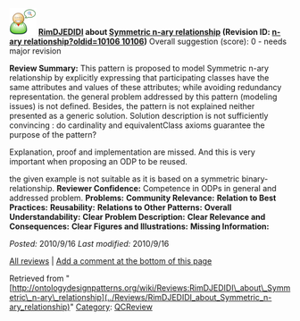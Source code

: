 [![](../images/thumb/2/29/Reviewer.png/48px-Reviewer.png)](../Image/Reviewer.png "Reviewer.png")
__[RimDJEDIDI](../User/RimDJEDIDI "User:RimDJEDIDI") about [Symmetric n-ary relationship](../Submissions/Symmetric_n-ary_relationship "Submissions:Symmetric n-ary relationship") (Revision ID: [n-ary relationship?oldid=10106 10106](../Submissions/Symmetric "http://ontologydesignpatterns.org/wiki/Submissions:Symmetric"))__
Overall suggestion (score): 0 - needs major revision




 __Review Summary:__ This pattern is proposed to model Symmetric n-ary relationship by explicitly expressing that participating classes have the same attributes and values of these attributes; while avoiding redundancy representation.
the general problem addressed by this pattern (modeling issues) is not defined. Besides, the pattern is not explained neither presented as a generic solution. Solution description is not sufficiently convincing : do cardinality and equivalentClass axioms guarantee the purpose of the pattern?


Explanation, proof and implementation are missed. And this is very important when proposing an ODP to be reused.



the given example is not suitable as it is based on a symmetric binary-relationship.
__Reviewer Confidence:__ Competence in ODPs in general and addressed problem.
__Problems:__ 
__Community Relevance:__ 
__Relation to Best Practices:__ 
__Reusability:__ 
__Relations to Other Patterns:__ 
__Overall Understandability:__ 
__Clear Problem Description:__ 
__Clear Relevance and Consequences:__ 
__Clear Figures and Illustrations:__ 
__Missing Information:__ 

_Posted:_ 2010/9/16 _Last modified:_ 2010/9/16



[All reviews](../Reviews/Main "Reviews:Main") | [Add a comment at the bottom of this page](index.php@title=Odp%253AAdd_comment&target=../Reviews/RimDJEDIDI_about_Symmetric_n-ary_relationship#New_comment "http://ontologydesignpatterns.org/wiki/index.php?title=Odp:Add_comment&target=Reviews:RimDJEDIDI_about_Symmetric_n-ary_relationship#New_comment")


Retrieved from "[http://ontologydesignpatterns.org/wiki/Reviews:RimDJEDIDI\_about\_Symmetric\_n-ary\_relationship](../Reviews/RimDJEDIDI_about_Symmetric_n-ary_relationship)"
 [Category](http://ontologydesignpatterns.org/wiki/Special:Categories "Special:Categories"): [QCReview](../Category/QCReview "Category:QCReview")